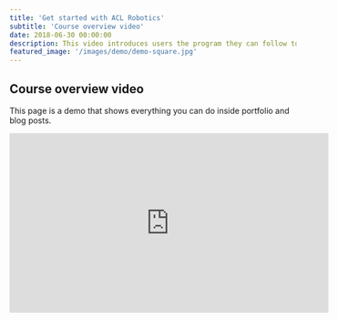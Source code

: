 ```yaml
---
title: 'Get started with ACL Robotics'
subtitle: 'Course overview video'
date: 2018-06-30 00:00:00
description: This video introduces users the program they can follow to get skilled in ACL Robotics. I created the entire end-to-end program, but this video is a nice intro to the work within the courses.
featured_image: '/images/demo/demo-square.jpg'
---
```


## Course overview video

This page is a demo that shows everything you can do inside portfolio and blog posts.

<iframe width="560" height="315" src="https://www.youtube.com/embed/xTtbeqmAbP4" frameborder="0" allow="accelerometer; autoplay; clipboard-write; encrypted-media; gyroscope; picture-in-picture" allowfullscreen></iframe>

